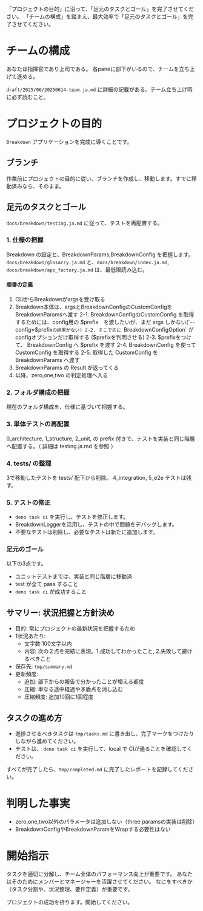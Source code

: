 「プロジェクトの目的」に沿って、「足元のタスクとゴール」を完了させてください。
「チームの構成」を踏まえ、最大効率で「足元のタスクとゴール」を完了させてください。

# チームの構成
あなたは指揮官であり上司である。
各paneに部下がいるので、チームを立ち上げて進める。

`draft/2025/06/20250614-team.ja.md` に詳細の記載がある。チーム立ち上げ時に必ず読むこと。

# プロジェクトの目的

`Breakdown` アプリケーションを完成に導くことです。

## ブランチ
作業前にプロジェクトの目的に従い、ブランチを作成し、移動します。すでに移動済みなら、そのまま。

## 足元のタスクとゴール

`docs/breakdown/testing.ja.md` に従って、テストを再配置する。

### 1. 仕様の把握
Breakdown の設定と、BreakdownParams,BreakdownConfig を把握します。
`docs/breakdown/glosarry.ja.md` と、`docs/breakdown/index.ja.md`, `docs/breakdown/app_factory.ja.md` は、最低限読み込む。 

#### 順番の定義

1. CLIからBreakdownがargsを受け取る
2. Breakdown本体は、argsとBreakdownConfigのCustomConfigを BreakdownParamsへ渡す
  2-1. BreakdownConfigのCustomConfig を取得するためには、config用の $prefix　を渡したいが、まだ args しかない(`--config=$prefix`の結果がない)
  2-2. そこで先に `BreakdownConfigOption` が configオプションだけ取得する ($prefixを判明させる)
  2-3. $prefixをつけて、 BreakdownConfig へ $prefix を渡す
  2-4. BreakdownConfig を使って CustomConfig を取得する
  2-5. 取得した CustomConfig を BreakdownParams へ渡す
3. BreakdownParams の Result が返ってくる
4. 以降、zero,one,two の判定処理へ入る

### 2. フォルダ構成の把握

現在のフォルダ構成を、仕様に基づいて把握する。

### 3. 単体テストの再配置

0_architecture, 1_structure, 2_unit, の prefix 付きで、テストを実装と同じ階層へ配置する。（ 詳細は testing.ja.md を参照 ）

### 4. tests/ の整理

3で移動したテストを tests/ 配下から削除。
4_integration, 5_e2e テストは残す。

### 5. テストの修正

- `deno task ci` を実行し、テストを修正します。
- BreakdownLoggerを活用し、テストの中で問題をデバッグします。
- 不要なテストは削除し、必要なテストは新たに追加します。

### 足元のゴール

以下の3点です。

- ユニットテストまでは、実装と同じ階層に移動済
- test が全て pass すること
- `deno task ci` が成功すること

## サマリー: 状況把握と方針決め

- 目的: 常にプロジェクトの最新状況を把握するため
- 1状況あたり:
  - 文字数:100文字以内
  - 内容: 次の２点を完結に表現。1.成功してわかったこと, 2.失敗して避けるべきこと
- 保存先: `tmp/summary.md`
- 更新頻度: 
  - 追加: 部下からの報告で分かったことが増える都度
  - 圧縮: 単なる途中経過や矛盾点を消し込む
  - 圧縮頻度: 追加10回に1回程度

## タスクの進め方

- 進捗させるべきタスクは `tmp/tasks.md` に書き出し、完了マークをつけたりしながら進めてください。
- テストは、 `deno task ci` を実行して、local で CIが通ることを確認してください。

すべてが完了したら、`tmp/completed.md` に完了したレポートを記録してください。

# 判明した事実
- zero,one,two以外のパラメータは追加しない（three paramsの実装は削除）
- BreakdownConfigやBreakdownParamをWrapする必要性はない

# 開始指示

タスクを適切に分解し、チーム全体のパフォーマンス向上が重要です。
あなたはそのためにメンバーとマネージャーを活躍させてください。
なにをすべきか（タスク分割や、状況整理、要件定義）が重要です。

プロジェクトの成功を祈ります。開始してください。


